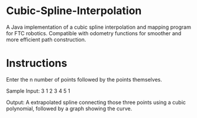 # Cubic-Spline-Interpolation

A Java implementation of a cubic spline interpolation and mapping program for FTC robotics. Compatible with odometry functions for smoother and more efficient path construction.

# Instructions

Enter the n number of points followed by the points themselves.

Sample Input:
3
1 2
3 4
5 1

Output:
A extrapolated spline connecting those three points using a cubic polynomial, followed by a graph showing the curve.
